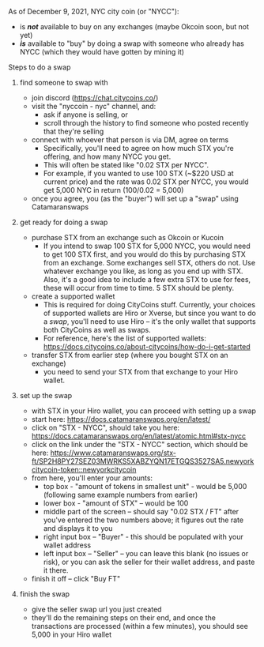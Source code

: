 As of December 9, 2021, NYC city coin (or "NYCC"):
* is _**not**_ available to buy on any exchanges (maybe Okcoin soon, but not yet)
* _**is**_ available to "buy" by doing a swap with someone who already has NYCC (which they would have gotten by mining it)

Steps to do a swap

1. find someone to swap with
    * join discord (https://chat.citycoins.co/)
    * visit the "nyccoin - nyc" channel, and:
        * ask if anyone is selling, or
        * scroll through the history to find someone who posted recently that they're selling
    * connect with whoever that person is via DM, agree on terms
        * Specifically, you'll need to agree on how much STX you're offering, and how many NYCC you get.
        * This will often be stated like "0.02 STX per NYCC".
        * For example, if you wanted to use 100 STX (~$220 USD at current price) and the rate was 0.02 STX per NYCC, you would get 5,000 NYC in return (100/0.02 = 5,000)
    * once you agree, you (as the "buyer") will set up a "swap" using Catamaranswaps

2. get ready for doing a swap
    * purchase STX from an exchange such as Okcoin or Kucoin
        * If you intend to swap 100 STX for 5,000 NYCC, you would need to get 100 STX first, and you would do this by purchasing STX from an exchange.
        Some exchanges sell STX, others do not. Use whatever exchange you like, as long as you end up with STX. Also, it's a good idea to include a few extra STX to use for fees, these will occur from time to time. 5 STX should be plenty.
    * create a supported wallet
        * This is required for doing CityCoins stuff. Currently, your choices of supported wallets are Hiro or Xverse, but since you want to do a _swap_, you'll need to use Hiro – it's the only wallet that supports both CityCoins as well as swaps.
        * For reference, here's the list of supported wallets: https://docs.citycoins.co/about-citycoins/how-do-i-get-started
    * transfer STX from earlier step (where you bought STX on an exchange)
        * you need to send your STX from that exchange to your Hiro wallet.

3. set up the swap
    * with STX in your Hiro wallet, you can proceed with setting up a swap
    * start here: https://docs.catamaranswaps.org/en/latest/
    * click on "STX - NYCC", should take you here: https://docs.catamaranswaps.org/en/latest/atomic.html#stx-nycc
    * click on the link under the "STX - NYCC" section, which should be here: https://www.catamaranswaps.org/stx-ft/SP2H8PY27SEZ03MWRKS5XABZYQN17ETGQS3527SA5.newyorkcitycoin-token::newyorkcitycoin
    * from here, you'll enter your amounts:
        * top box - "amount of tokens in smallest unit" - would be 5,000 (following same example numbers from earlier)
        * lower box - "amount of STX" – would be 100
        * middle part of the screen – should say "0.02 STX / FT" after you've entered the two numbers above; it figures out the rate and displays it to you
        * right input box – "Buyer" - this should be populated with your wallet address
        * left input box – "Seller" – you can leave this blank (no issues or risk), or you can ask the seller for their wallet address, and paste it there.
    * finish it off – click "Buy FT"
    
4. finish the swap
    * give the seller swap url you just created
    * they'll do the remaining steps on their end, and once the transactions are processed (within a few minutes), you should see 5,000 in your Hiro wallet
